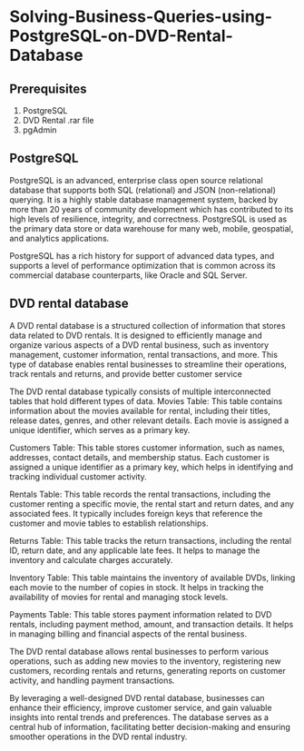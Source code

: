 # Solving-Business-Queries-using-PostgreSQL-on-DVD-Rental-Database

## Prerequisites

  1. PostgreSQL
  2. DVD Rental .rar file
  3. pgAdmin

## PostgreSQL

PostgreSQL is an advanced, enterprise class open source relational database that supports both SQL (relational) and JSON (non-relational) querying. It is a highly stable database management system, backed by more than 20 years of community development which has contributed to its high levels of resilience, integrity, and correctness. PostgreSQL is used as the primary data store or data warehouse for many web, mobile, geospatial, and analytics applications. 

PostgreSQL has a rich history for support of advanced data types, and supports a level of performance optimization that is common across its commercial database counterparts, like Oracle and SQL Server.

## DVD rental database

A DVD rental database is a structured collection of information that stores data related to DVD rentals. It is designed to efficiently manage and organize various aspects of a DVD rental business, such as inventory management, customer information, rental transactions, and more. This type of database enables rental businesses to streamline their operations, track rentals and returns, and provide better customer service

The DVD rental database typically consists of multiple interconnected tables that hold different types of data. 
Movies Table: This table contains information about the movies available for rental, including their titles, release dates, genres, and other relevant details. Each movie is assigned a unique identifier, which serves as a primary key.

Customers Table: This table stores customer information, such as names, addresses, contact details, and membership status. Each customer is assigned a unique identifier as a primary key, which helps in identifying and tracking individual customer activity.

Rentals Table: This table records the rental transactions, including the customer renting a specific movie, the rental start and return dates, and any associated fees. It typically includes foreign keys that reference the customer and movie tables to establish relationships.

Returns Table: This table tracks the return transactions, including the rental ID, return date, and any applicable late fees. It helps to manage the inventory and calculate charges accurately.

Inventory Table: This table maintains the inventory of available DVDs, linking each movie to the number of copies in stock. It helps in tracking the availability of movies for rental and managing stock levels.

Payments Table: This table stores payment information related to DVD rentals, including payment method, amount, and transaction details. It helps in managing billing and financial aspects of the rental business.

The DVD rental database allows rental businesses to perform various operations, such as adding new movies to the inventory, registering new customers, recording rentals and returns, generating reports on customer activity, and handling payment transactions.

By leveraging a well-designed DVD rental database, businesses can enhance their efficiency, improve customer service, and gain valuable insights into rental trends and preferences. The database serves as a central hub of information, facilitating better decision-making and ensuring smoother operations in the DVD rental industry.
